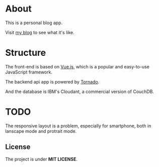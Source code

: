 # About

This is a personal blog app.

Visit [my blog](http://www.rim99.com) to see what it's like.


# Structure

The front-end is based on [Vue.js](https://vuejs.org/), which is a popular and easy-to-use JavaScript framework.

The backend api app is powered by [Tornado](http://www.tornadoweb.org/en/stable/). 

And the database is IBM's Cloudant, a commercial version of CouchDB. 

# TODO

The responsive layout is a problem, especially for smartphone, both in lanscape mode and protrait mode.

## License

The project is under **MIT LICENSE**.
